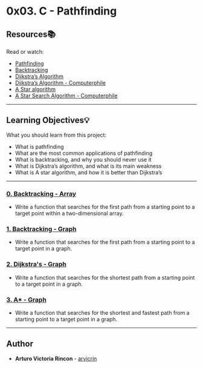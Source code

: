 # 0x03. C - Pathfinding

## Resources:books:
Read or watch:
* [Pathfinding](https://intranet.hbtn.io/rltoken/IUvBBLXCP7NAIavqRa0j_Q)
* [Backtracking](https://intranet.hbtn.io/rltoken/k_kgiIELfmnlK9-2LnwQjg)
* [Dijkstra’s Algorithm](https://intranet.hbtn.io/rltoken/6uT0sKydXRH5Q9xsfJqq1w)
* [Dijkstra’s Algorithm - Computerphile](https://intranet.hbtn.io/rltoken/mi_hrldRmT-EsZmCLDM9Iw)
* [A Star algorithm](https://intranet.hbtn.io/rltoken/emZFL1znQ8GZiSZvfUz4BA)
* [A Star Search Algorithm - Computerphile](https://intranet.hbtn.io/rltoken/SDoSFsyevmab0d1JHRPumA)

---
## Learning Objectives:bulb:
What you should learn from this project:

* What is pathfinding
* What are the most common applications of pathfinding
* What is backtracking, and why you should never use it
* What is Dijkstra’s algorithm, and what is its main weakness
* What is A star algorithm, and how it is better than Dijkstra’s

---

### [0. Backtracking - Array](./0-backtracking_array.c)
* Write a function that searches for the first path from a starting point to a target point within a two-dimensional array.


### [1. Backtracking - Graph](./1-backtracking_graph.c)
* Write a function that searches for the first path from a starting point to a target point in a graph.


### [2. Dijkstra's - Graph](./2-dijkstra_graph.c)
* Write a function that searches for the shortest path from a starting point to a target point in a graph.


### [3. A* - Graph](./100-a_star_graph.c)
* Write a function that searches for the shortest and fastest path from a starting point to a target point in a graph.

---

## Author
* **Arturo Victoria Rincon** - [arvicrin](https://github.com/arvicrin)
